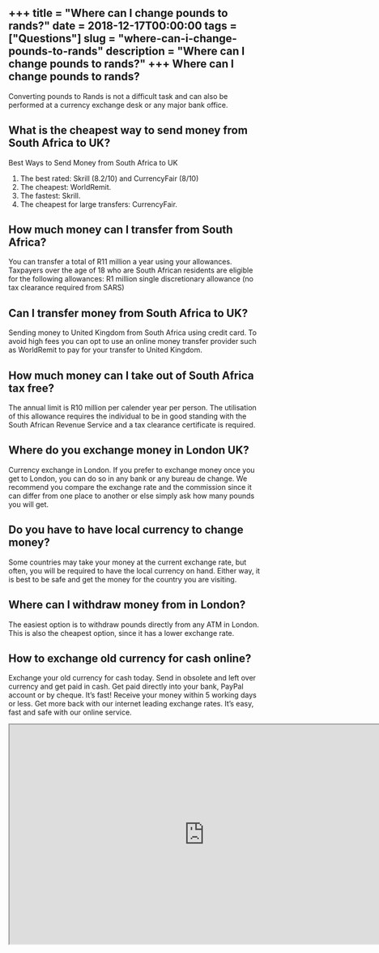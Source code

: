 +++
title = "Where can I change pounds to rands?"
date = 2018-12-17T00:00:00
tags = ["Questions"]
slug = "where-can-i-change-pounds-to-rands"
description = "Where can I change pounds to rands?"
+++
Where can I change pounds to rands?
-----------------------------------

Converting pounds to Rands is not a difficult task and can also be performed at a currency exchange desk or any major bank office.

What is the cheapest way to send money from South Africa to UK?
---------------------------------------------------------------

Best Ways to Send Money from South Africa to UK

1. The best rated: Skrill (8.2/10) and CurrencyFair (8/10)
2. The cheapest: WorldRemit.
3. The fastest: Skrill.
4. The cheapest for large transfers: CurrencyFair.

How much money can I transfer from South Africa?
------------------------------------------------

You can transfer a total of R11 million a year using your allowances. Taxpayers over the age of 18 who are South African residents are eligible for the following allowances: R1 million single discretionary allowance (no tax clearance required from SARS)

Can I transfer money from South Africa to UK?
---------------------------------------------

Sending money to United Kingdom from South Africa using credit card. To avoid high fees you can opt to use an online money transfer provider such as WorldRemit to pay for your transfer to United Kingdom.

How much money can I take out of South Africa tax free?
-------------------------------------------------------

The annual limit is R10 million per calender year per person. The utilisation of this allowance requires the individual to be in good standing with the South African Revenue Service and a tax clearance certificate is required.

Where do you exchange money in London UK?
-----------------------------------------

Currency exchange in London. If you prefer to exchange money once you get to London, you can do so in any bank or any bureau de change. We recommend you compare the exchange rate and the commission since it can differ from one place to another or else simply ask how many pounds you will get.

Do you have to have local currency to change money?
---------------------------------------------------

Some countries may take your money at the current exchange rate, but often, you will be required to have the local currency on hand. Either way, it is best to be safe and get the money for the country you are visiting.

Where can I withdraw money from in London?
------------------------------------------

The easiest option is to withdraw pounds directly from any ATM in London. This is also the cheapest option, since it has a lower exchange rate.

How to exchange old currency for cash online?
---------------------------------------------

Exchange your old currency for cash today. Send in obsolete and left over currency and get paid in cash. Get paid directly into your bank, PayPal account or by cheque. It’s fast! Receive your money within 5 working days or less. Get more back with our internet leading exchange rates. It’s easy, fast and safe with our online service.

<iframe allow="accelerometer; autoplay; clipboard-write; encrypted-media; gyroscope; picture-in-picture" allowfullscreen="" class="__youtube_prefs__  epyt-is-override  no-lazyload" data-no-lazy="1" data-origheight="433" data-origwidth="770" data-skipgform_ajax_framebjll="" height="433" id="_ytid_10713" loading="lazy" src="https://www.youtube.com/embed/cScgLl1F-ts?enablejsapi=1&autoplay=0&cc_load_policy=0&cc_lang_pref=&iv_load_policy=1&loop=0&modestbranding=0&rel=1&fs=1&playsinline=0&autohide=2&theme=dark&color=red&controls=1&" title="YouTube player" width="770"></iframe>